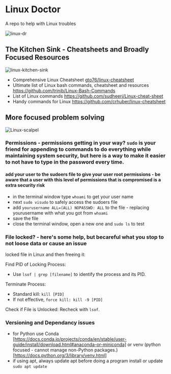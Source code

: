 # Linux Doctor 
A repo to help with Linux troubles

![linux-dr](https://github.com/jasonmhead/linux-doctor/assets/6140151/94e5b442-642a-457d-ba55-c27b4aab2594)

## The Kitchen Sink - Cheatsheets and Broadly Focused Resources
![linux-kitchen-sink](https://github.com/jasonmhead/linux-doctor/assets/6140151/f5b9873a-7e90-45d7-b96b-3077c60abe15)

- Comprehensive Linux Cheatsheet [gto76/linux-cheatsheet](https://github.com/gto76/linux-cheatsheet) 
- Ultimate list of Linux bash commands, cheatsheet and resources https://github.com/trinib/Linux-Bash-Commands 
- List of Linux commands https://github.com/sudheerj/Linux-cheat-sheet 
- Handy commands for Linux https://github.com/crhuber/linux-cheatsheet 

## More focused problem solving
![Linux-scalpel](https://github.com/jasonmhead/linux-doctor/assets/6140151/7388380d-08a5-48cc-8a97-bc3738252a90)

### Permissions - permissions getting in your way? `sudo` is your friend for appending to commands to do everything while maintaining system security, but here is a way to make it easier to not have to type in the password every time.
#### add your user to the  sudoers file to give your user root permissions - be aware that a user with this level of permissions that is compromised is a extra security risk
- in the terminal window type `whoami` to get your user name
- next `sudo visudo` to safely access the sudoers file
- add `yourusername ALL=(ALL) NOPASSWD: ALL` to the file - replacing yourusername with what you got from `whoami`
- save the file
- close the terminal window, open a new one and `sudo ls` to test

### File locked? - here's some help, but becareful what you stop to not loose data or cause an issue
 locked file in Linux and then freeing it:

Find PID of Locking Process:
- Use `lsof | grep [filename]` to identify the process and its PID.

Terminate Process:
- Standard kill: `kill [PID]`
- If not effective, `force kill: kill -9 [PID]`

Check if File is Unlocked:
Recheck with `lsof`.

### Versioning and Dependancy issues
- for Python use Conda [https://docs.conda.io/projects/conda/en/stable/user-guide/install/download.html#anaconda-or-miniconda] 
or venv (python focused - cannot manage non-Python packages.) [https://docs.python.org/3/library/venv.html]
- if using apt, always update apt before doing a program install or update `sudo apt update`
